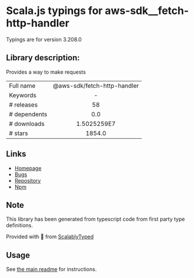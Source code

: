 
# Scala.js typings for aws-sdk__fetch-http-handler

Typings are for version 3.208.0

## Library description:
Provides a way to make requests

|                    |                 |
| ------------------ | :-------------: |
| Full name          | @aws-sdk/fetch-http-handler |
| Keywords           | - |
| # releases         | 58 |
| # dependents       | 0.0 |
| # downloads        | 1.5025259E7 |
| # stars            | 1854.0 |

## Links
- [Homepage](https://github.com/aws/aws-sdk-js-v3/tree/main/packages/fetch-http-handler)
- [Bugs](https://github.com/aws/aws-sdk-js-v3/issues)
- [Repository](https://github.com/aws/aws-sdk-js-v3)
- [Npm](https://www.npmjs.com/package/%40aws-sdk%2Ffetch-http-handler)
    


## Note
This library has been generated from typescript code from first party type definitions.

Provided with :purple_heart: from [ScalablyTyped](https://github.com/oyvindberg/ScalablyTyped)

## Usage
See [the main readme](../../readme.md) for instructions.


